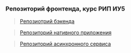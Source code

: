 ### Репозиторий фронтенда, курс РИП ИУ5

> [Репозиотрий бэкенда](https://github.com/rbeketov/metro-streams-backend)

> [Репозиторий нативного приложения](https://github.com/rbeketov/nativ-metrostreams)

> [Репозиторий асинхронного сервиса](https://github.com/rbeketov/metrostream-async-service)